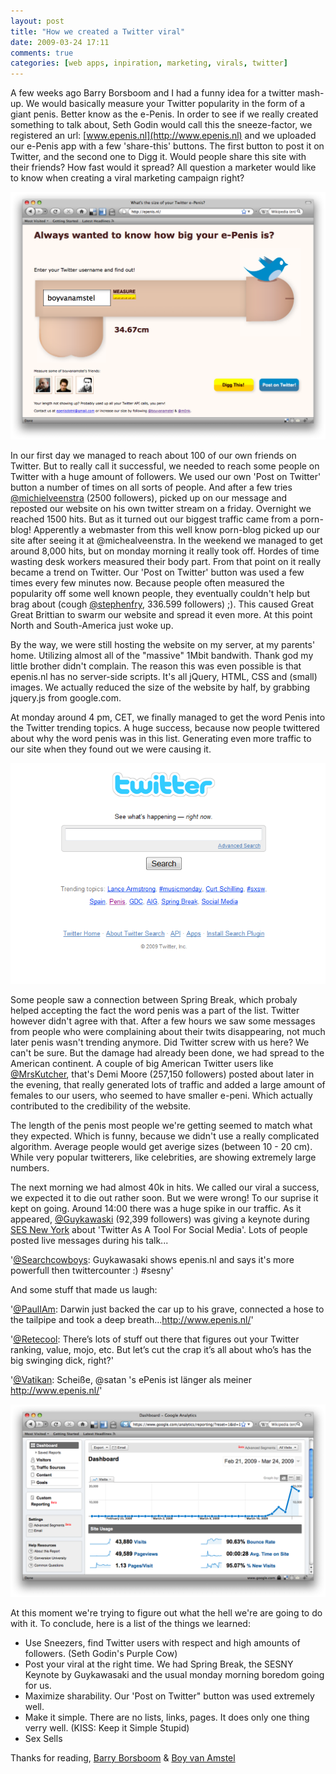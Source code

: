 ```yaml
---
layout: post
title: "How we created a Twitter viral"
date: 2009-03-24 17:11
comments: true
categories: [web apps, inpiration, marketing, virals, twitter]
---
```


A few weeks ago Barry Borsboom and I had a funny idea for a twitter mash-up. We would basically measure your Twitter popularity in the form of a giant penis. Better know as the e-Penis. In order to see if we really created something to talk about, Seth Godin would call this the sneeze-factor, we registered an url: [www.epenis.nl](http://www.epenis.nl) and we uploaded our e-Penis app with a few 'share-this' buttons. The first button to post it on Twitter, and the second one to Digg it. Would people share this site with their friends? How fast would it spread? All question a marketer would like to know when creating a viral marketing campaign right?

![](/images/media/epenis/epenis1.png)

<!-- more -->

In our first day we managed to reach about 100 of our own friends on Twitter. But to really call it successful, we needed to reach some people on Twitter with a huge amount of followers. We used our own 'Post on Twitter' button a number of times on all sorts of people. And after a few tries [@michielveenstra](http://twitter.com/michielveenstra) (2500 followers), picked up on our message and reposted our website on his own twitter stream on a friday. Overnight we reached 1500 hits. But as it turned out our biggest traffic came from a porn-blog! Apperently a webmaster from this well know porn-blog picked up our site after seeing it at @michealveenstra. In the weekend we managed to get around 8,000 hits, but on monday morning it really took off. Hordes of time wasting desk workers measured their body part. From that point on it really became a trend on Twitter. Our 'Post on Twitter' button was used a few times every few minutes now. Because people often measured the popularity off some well known people, they eventually couldn't help but brag about (cough [@stephenfry](http://twitter.com/stephenfry), 336.599 followers) ;). This caused Great Great Brittian to swarm our website and spread it even more. At this point North and South-America just woke up.

By the way, we were still hosting the website on my server, at my parents' home. Utilizing almost all of the "massive" 1Mbit bandwith. Thank god my little brother didn't complain. The reason this was even possible is that epenis.nl has no server-side scripts. It's all jQuery, HTML, CSS and (small) images. We actually reduced the size of the website by half, by grabbing jquery.js from google.com.

At monday around 4 pm, CET, we finally managed to get the word Penis into the Twitter trending topics. A huge success, because now people twittered about why the word penis was in this list. Generating even more traffic to our site when they found out we were causing it.

![](/images/media/epenis/twitter_search1.png)

Some people saw a connection between Spring Break, which probaly helped accepting the fact the word penis was a part of the list. Twitter however didn't agree with that. After a few hours we saw some messages from people who were complaining about their twits disappearing, not much later penis wasn't trending anymore. Did Twitter screw with us here? We can't be sure. But the damage had already been done, we had spread to the American continent. A couple of big American Twitter users like [@MrsKutcher](http://twitter.com/mrskutcher), that's Demi Moore (257,150 followers) posted about later in the evening, that really generated lots of traffic and added a large amount of females to our users, who seemed to have smaller e-peni. Which actually contributed to the credibility of the website.

The length of the penis most people we're getting seemed to match what they expected.  Which is funny, because we didn't use a really complicated algorithm. Average people would get averige sizes (between 10 - 20 cm). While very popular twitterers, like celebrities, are showing extremely large numbers.

The next morning we had almost 40k in hits. We called our viral a success, we expected it to die out rather soon. But we were wrong! To our suprise it kept on going. Around 14:00 there was a huge spike in our traffic. As it appeared, [@Guykawaski](http://twitter.com/guykawasaki) (92,399 followers) was giving a keynote during [SES New York](http://sesconference.com/newyork/) about 'Twitter As A Tool For Social Media'. Lots of people posted live messages during his talk...

'[@Searchcowboys](http://twitter.com/Searchcowboys/status/1381739278): Guykawasaki shows epenis.nl and says it's more powerfull then twittercounter :) #sesny'

And some stuff that made us laugh:

'[@PaulIAm](http://twitter.com/PaulIAm/status/1376139022): Darwin just backed the car up to his grave, connected a hose to the tailpipe and took a deep breath...http://www.epenis.nl/'

'[@Retecool](http://retecool.com/linkdump/hoe-groot-is-uw-epenis): There’s lots of stuff out there that figures out your Twitter ranking, value, mojo, etc. But let’s cut the crap it’s all about who’s has the big swinging dick, right?'

'[@Vatikan](http://twitter.com/Vatikan/statuses/1377525861): Scheiße, @satan 's ePenis ist länger als meiner http://www.epenis.nl/'

![](/images/media/epenis/epenis_analytics1.png)

At this moment we're trying to figure out what the hell we're are going to do with it. To conclude, here is a list of the things we learned:

* Use Sneezers, find Twitter users with respect and high amounts of followers. (Seth Godin's Purple Cow)
* Post your viral at the right time. We had Spring Break, the SESNY Keynote by Guykawasaki and the usual monday morning boredom going for us.
* Maximize sharability. Our 'Post on Twitter" button was used extremely well.
* Make it simple. There are no lists, links, pages. It does only one thing verry well. (KISS: Keep it Simple Stupid)
* Sex Sells

Thanks for reading,
[Barry Borsboom](http://barryborsboom.nl) & [Boy van Amstel](http://boyvanamstel.nl)

